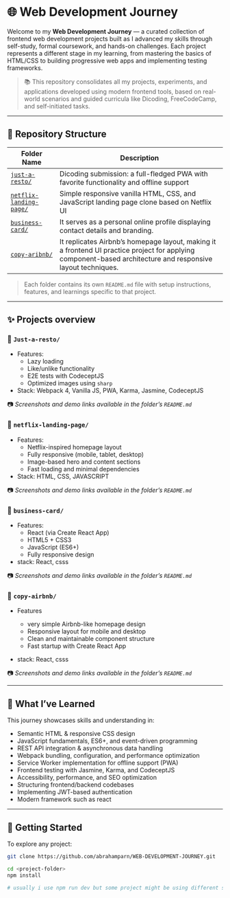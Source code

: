 # 🌐 Web Development Journey

Welcome to my **Web Development Journey** — a curated collection of frontend web development projects built as I advanced my skills through self-study, formal coursework, and hands-on challenges. Each project represents a different stage in my learning, from mastering the basics of HTML/CSS to building progressive web apps and implementing testing frameworks.

> 📚 This repository consolidates all my projects, experiments, and applications developed using modern frontend tools, based on real-world scenarios and guided curricula like Dicoding, FreeCodeCamp, and self-initiated tasks.

---

## 📁 Repository Structure

| Folder Name                                       | Description                                                                                                                                                  |
| ------------------------------------------------- | ------------------------------------------------------------------------------------------------------------------------------------------------------------ |
| [`just-a-resto/`](./Just-a-resto-main)            | Dicoding submission: a full-fledged PWA with favorite functionality and offline support                                                                      |
| [`netflix-landing-page/`](./netflix-landing-page) | Simple responsive vanilla HTML, CSS, and JavaScript landing page clone based on Netflix UI                                                                   |
| [`business-card/`](./business-card/)              | It serves as a personal online profile displaying contact details and branding.                                                                              |
| [`copy-aribnb/`]('./copy-aribnb)                  | It replicates Airbnb’s homepage layout, making it a frontend UI practice project for applying component-based architecture and responsive layout techniques. |

> Each folder contains its own `README.md` file with setup instructions, features, and learnings specific to that project.

---

## ✨ Projects overview

### 📁 `Just-a-resto/`

- Features:
  - Lazy loading
  - Like/unlike functionality
  - E2E tests with CodeceptJS
  - Optimized images using `sharp`
- Stack: Webpack 4, Vanilla JS, PWA, Karma, Jasmine, CodeceptJS

📷 _Screenshots and demo links available in the folder’s `README.md`_

### 📁 `netflix-landing-page/`

- Features:
  - Netflix-inspired homepage layout
  - Fully responsive (mobile, tablet, desktop)
  - Image-based hero and content sections
  - Fast loading and minimal dependencies
- Stack: HTML, CSS, JAVASCRIPT

📷 _Screenshots and demo links available in the folder’s `README.md`_

### 📁 `business-card/`

- Features:
  - React (via Create React App)
  - HTML5 + CSS3
  - JavaScript (ES6+)
  - Fully responsive design
- stack: React, csss

📷 _Screenshots and demo links available in the folder’s `README.md`_

### 📁 `copy-airbnb/`

- Features

  - very simple Airbnb-like homepage design
  - Responsive layout for mobile and desktop
  - Clean and maintainable component structure
  - Fast startup with Create React App

- stack: React, csss

📷 _Screenshots and demo links available in the folder’s `README.md`_

---

## 🧠 What I’ve Learned

This journey showcases skills and understanding in:

- Semantic HTML & responsive CSS design
- JavaScript fundamentals, ES6+, and event-driven programming
- REST API integration & asynchronous data handling
- Webpack bundling, configuration, and performance optimization
- Service Worker implementation for offline support (PWA)
- Frontend testing with Jasmine, Karma, and CodeceptJS
- Accessibility, performance, and SEO optimization
- Structuring frontend/backend codebases
- Implementing JWT-based authentication
- Modern framework such as react

---

## 🚀 Getting Started

To explore any project:

```bash
git clone https://github.com/abrahamparn/WEB-DEVELOPMENT-JOURNEY.git

cd <project-folder>
npm install

# usually i use npm run dev but some project might be using different script so please got to the project folder
```
